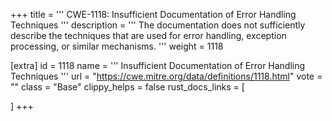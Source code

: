 +++
title = '''
CWE-1118: Insufficient Documentation of Error Handling Techniques
'''
description	= '''
The documentation does not sufficiently describe the techniques that are used for error handling, exception processing, or similar mechanisms.
'''
weight = 1118

[extra]
id = 1118
name = '''
Insufficient Documentation of Error Handling Techniques
'''
url = "https://cwe.mitre.org/data/definitions/1118.html"
vote = ""
class = "Base"
clippy_helps = false
rust_docs_links = [
	
]
+++
